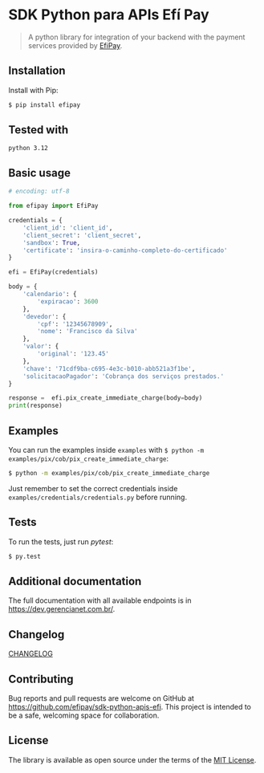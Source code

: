 # SDK Python para APIs Efí Pay

> A python library for integration of your backend with the payment services
provided by [EfiPay](https://sejaefi.com.br/).

## Installation

Install with Pip:

```bash
$ pip install efipay
```
## Tested with
```
python 3.12
```
## Basic usage

```python
# encoding: utf-8

from efipay import EfiPay

credentials = {
    'client_id': 'client_id',
    'client_secret': 'client_secret',
    'sandbox': True,
    'certificate': 'insira-o-caminho-completo-do-certificado'
}

efi = EfiPay(credentials)

body = {
    'calendario': {
        'expiracao': 3600
    },
    'devedor': {
        'cpf': '12345678909',
        'nome': 'Francisco da Silva'
    },
    'valor': {
        'original': '123.45'
    },
    'chave': '71cdf9ba-c695-4e3c-b010-abb521a3f1be',
    'solicitacaoPagador': 'Cobrança dos serviços prestados.'
}

response =  efi.pix_create_immediate_charge(body=body)
print(response)

```

## Examples

You can run the examples inside `examples` with
`$ python -m examples/pix/cob/pix_create_immediate_charge`:

```bash
$ python -m examples/pix/cob/pix_create_immediate_charge
```

Just remember to set the correct credentials inside `examples/credentials/credentials.py` before running.

## Tests

To run the tests, just run *pytest*:

```bash
$ py.test
```

## Additional documentation

The full documentation with all available endpoints is in https://dev.gerencianet.com.br/.

## Changelog

[CHANGELOG](CHANGELOG.md)

## Contributing

Bug reports and pull requests are welcome on GitHub at https://github.com/efipay/sdk-python-apis-efi. This project is intended to be a safe, welcoming space for collaboration.

## License

The library is available as open source under the terms of the [MIT License](LICENSE).

